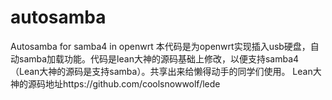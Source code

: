 # autosamba
Autosamba for samba4 in openwrt
本代码是为openwrt实现插入usb硬盘，自动samba加载功能。代码是lean大神的源码基础上修改，以便支持samba4（Lean大神的源码是支持samba）。共享出来给懒得动手的同学们使用。
Lean大神的源码地址https://github.com/coolsnowwolf/lede
